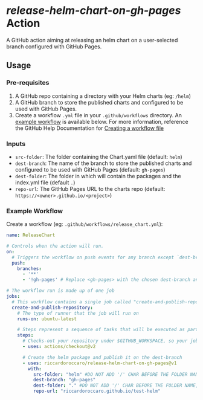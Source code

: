 # *release-helm-chart-on-gh-pages* Action
A GitHub action aiming at releasing an helm chart on a user-selected branch configured with GitHub Pages.

## Usage

### Pre-requisites

1. A GitHub repo containing a directory with your Helm charts (eg: `/helm`)
1. A GitHub branch to store the published charts and configured to be used with GitHub Pages.
1. Create a workflow `.yml` file in your `.github/workflows` directory. An [example workflow](#example-workflow) is available below.
  For more information, reference the GitHub Help Documentation for [Creating a workflow file](https://help.github.com/en/articles/configuring-a-workflow#creating-a-workflow-file)

### Inputs
- `src-folder`: The folder containing the Chart.yaml file (default: `helm`)
- `dest-branch`: The name of the branch to store the published charts and configured to be used with GitHub Pages (default: `gh-pages`)
- `dest-folder`: The folder in <dest-branch> which will contain the packages and the index.yml file (default `.`)
- `repo-url`: The GitHub Pages URL to the charts repo (default: `https://<owner>.github.io/<project>`)

### Example Workflow

Create a workflow (eg: `.github/workflows/release_chart.yml`):

```yaml
name: ReleaseChart

# Controls when the action will run. 
on:
  # Triggers the workflow on push events for any branch except `dest-branch`
  push:
    branches:
      - '**'
      - '!gh-pages' # Replace <gh-pages> with the chosen dest-branch and leave the "!" char

# The workflow run is made up of one job
jobs:
  # This workflow contains a single job called "create-and-publish-repository"
  create-and-publish-repository:
    # The type of runner that the job will run on
    runs-on: ubuntu-latest

    # Steps represent a sequence of tasks that will be executed as part of the job
    steps:
      # Checks-out your repository under $GITHUB_WORKSPACE, so your job can access it
      - uses: actions/checkout@v2

      # Create the helm package and publish it on the dest-branch
      - uses: riccardoroccaro/release-helm-chart-on-gh-pages@v1
        with:
          src-folder: "helm" #DO NOT ADD '/' CHAR BEFORE THE FOLDER NAME, just after if needed
          dest-branch: "gh-pages"
          dest-folder: "." #DO NOT ADD '/' CHAR BEFORE THE FOLDER NAME, just after if needed
          repo-url: "riccardoroccaro.github.io/test-helm"
```
